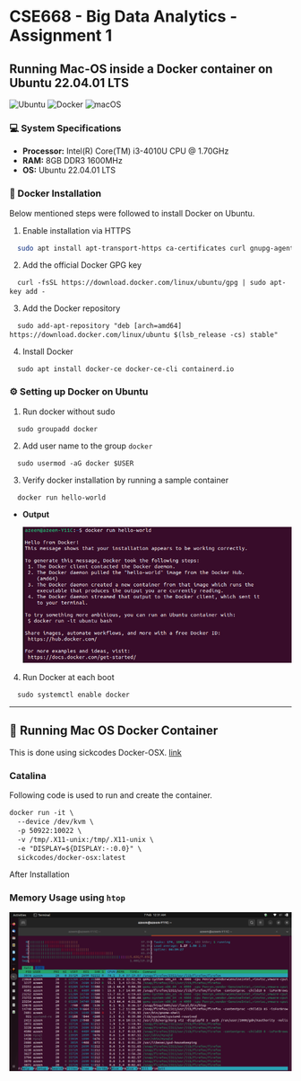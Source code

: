 # CSE668 - Big Data Analytics - Assignment 1
## Running Mac-OS inside a Docker container on Ubuntu 22.04.01 LTS

![Ubuntu](https://img.shields.io/badge/Ubuntu-E95420?style=for-the-badge&logo=ubuntu&logoColor=white) ![Docker](https://img.shields.io/badge/docker-%230db7ed.svg?style=for-the-badge&logo=docker&logoColor=white) ![macOS](https://img.shields.io/badge/mac%20os-000000?style=for-the-badge&logo=macos&logoColor=F0F0F0)


### 💻 System Specifications

  + **Processor:** Intel(R) Core(TM) i3-4010U CPU @ 1.70GHz
  + **RAM:** 8GB DDR3 1600MHz
  + **OS:** Ubuntu 22.04.01 LTS

### 🐋 Docker Installation
  Below mentioned steps were followed to install Docker on Ubuntu.
  1. Enable installation via HTTPS
  ```bash
    sudo apt install apt-transport-https ca-certificates curl gnupg-agent software-properties-common
  ```
  2. Add the official Docker GPG key
  ```
    curl -fsSL https://download.docker.com/linux/ubuntu/gpg | sudo apt-key add -
  ```
  3. Add the Docker repository
  ```
    sudo add-apt-repository "deb [arch=amd64] https://download.docker.com/linux/ubuntu $(lsb_release -cs) stable"
  ```
  4. Install Docker
  ```
    sudo apt install docker-ce docker-ce-cli containerd.io
  ```
  
### ⚙️ Setting up Docker on Ubuntu
  1. Run docker without sudo
  ```
    sudo groupadd docker
  ```
  2. Add user name to the group `docker`
  ```
    sudo usermod -aG docker $USER
  ```
  3. Verify docker installation by running a sample container
  ```
    docker run hello-world
  ```
   + **Output**
      
      ![hello-wordl](https://github.com/AzeemQidwai/iba-bda/blob/main/Assignment-1/images/hello-world.png)
  4. Run Docker at each boot
  ```
    sudo systemctl enable docker
  ```
 ***
## 📀 Running Mac OS Docker Container
  This is done using sickcodes Docker-OSX. [link](https://github.com/sickcodes/Docker-OSX)
  
  ### Catalina
  Following code is used to run and create the container.
  ```
  docker run -it \
    --device /dev/kvm \
    -p 50922:10022 \
    -v /tmp/.X11-unix:/tmp/.X11-unix \
    -e "DISPLAY=${DISPLAY:-:0.0}" \
    sickcodes/docker-osx:latest
  ```
  
  After Installation
  
  ### Memory Usage using `htop`
  
  ![memory-usage](https://github.com/AzeemQidwai/iba-bda/blob/main/Assignment-1/images/memory-usage.png)
  
